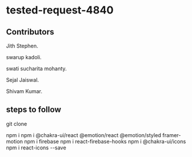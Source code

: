 # tested-request-4840

 

##  Contributors 
 Jith Stephen.
 
 swarup kadoli.
 
 swati sucharita mohanty.
 
 Sejal Jaiswal.
 
 Shivam Kumar.
 
 
##  steps to follow
git clone 

npm i
npm i @chakra-ui/react @emotion/react @emotion/styled framer-motion
npm i firebase
npm i react-firebase-hooks
npm i @chakra-ui/icons
npm i react-icons --save
